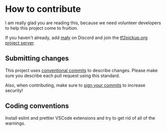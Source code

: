 # How to contribute

I am really glad you are reading this, because we need volunteer developers to help this project come to fruition.

If you haven't already, add [mały](https://discord.com/users/130809187465691136) on Discord and join the [tf2pickup.org project server](https://discord.gg/SXtcadpQTK).

## Submitting changes

This project uses [conventional commits](https://www.conventionalcommits.org) to describe changes. Please make sure you describe each pull request using this standard.

Also, when contributing, make sure to [sign your commits](https://docs.github.com/en/authentication/managing-commit-signature-verification) to increase security!

## Coding conventions

Install eslint and prettier VSCode extensions and try to get rid of all of the warnings.
